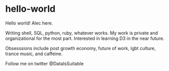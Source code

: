 # hello-world

Hello world! Alec here.

Writing shell, SQL, python, ruby, whatever works. My work is private and organizational for the most part. Interested in learning D3 in the near future. 

Obsesssions include post growth economy, future of work, lgbt culture, trance music, and caffeine.

Follow me on twitter @DataIsSuitable
